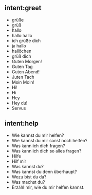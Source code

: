 ## intent:greet
- grüße
- grüß
- hallo
- hallo hallo
- ich grüße dich
- ja hallo
- hallöchen
- grüß dich
- Guten Morgen!
- Guten Tag
- Guten Abend!
- Juten Tach
- Moin Moin!
- Hi!
- Hi
- Hey
- Hey du!
- Servus

## intent:help
- Wie kannst du mir helfen?
- Wie kannst du mir sonst noch helfen?
- Was kann ich dich fragen?
- Was kann ich dich so alles fragen?
- Hilfe
- Hilf mir
- Was kannst du?
- Was kannst du denn überhaupt?
- Wozu bist du da?
- Was machst du?
- Erzähl mir, wie du mir helfen kannst.